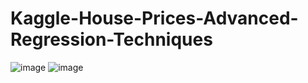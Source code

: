 # Kaggle-House-Prices-Advanced-Regression-Techniques
![image](https://github.com/user-attachments/assets/ad31b7f9-6866-4a72-88d7-583726c9e23c)
![image](https://github.com/user-attachments/assets/fca13c80-9d33-471f-b83d-b7442cee4c8b)
